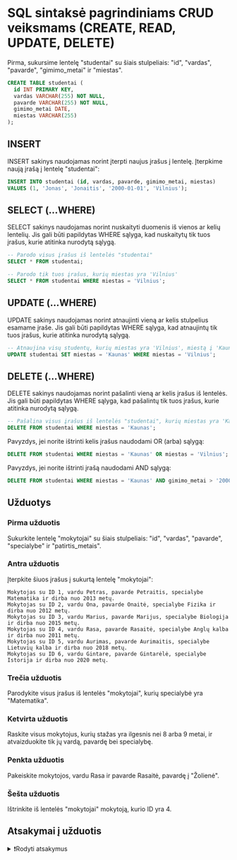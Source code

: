 # SQL sintaksė pagrindiniams CRUD veiksmams (CREATE, READ, UPDATE, DELETE)

Pirma, sukursime lentelę "studentai" su šiais stulpeliais: "id", "vardas", "pavarde", "gimimo_metai" ir "miestas".

```sql
CREATE TABLE studentai (
  id INT PRIMARY KEY,
  vardas VARCHAR(255) NOT NULL,
  pavarde VARCHAR(255) NOT NULL,
  gimimo_metai DATE,
  miestas VARCHAR(255)
);
```

## INSERT

INSERT sakinys naudojamas norint įterpti naujus įrašus į lentelę.
Įterpkime naują įrašą į lentelę "studentai":

```sql
INSERT INTO studentai (id, vardas, pavarde, gimimo_metai, miestas) 
VALUES (1, 'Jonas', 'Jonaitis', '2000-01-01', 'Vilnius');
```

## SELECT (...WHERE)

SELECT sakinys naudojamas norint nuskaityti duomenis iš vienos ar kelių lentelių. Jis gali būti papildytas WHERE sąlyga, kad nuskaitytų tik tuos įrašus, kurie atitinka nurodytą sąlygą.

```sql
-- Parodo visus įrašus iš lentelės "studentai"
SELECT * FROM studentai;
```

```sql
-- Parodo tik tuos įrašus, kurių miestas yra 'Vilnius'
SELECT * FROM studentai WHERE miestas = 'Vilnius';
```

## UPDATE (...WHERE)

UPDATE sakinys naudojamas norint atnaujinti vieną ar kelis stulpelius esamame įraše. Jis gali būti papildytas WHERE sąlyga, kad atnaujintų tik tuos įrašus, kurie atitinka nurodytą sąlygą.

```sql
-- Atnaujina visų studentų, kurių miestas yra 'Vilnius', miestą į 'Kaunas'
UPDATE studentai SET miestas = 'Kaunas' WHERE miestas = 'Vilnius';
```

## DELETE (...WHERE)

DELETE sakinys naudojamas norint pašalinti vieną ar kelis įrašus iš lentelės. Jis gali būti papildytas WHERE sąlyga, kad pašalintų tik tuos įrašus, kurie atitinka nurodytą sąlygą.

```sql
-- Pašalina visus įrašus iš lentelės "studentai", kurių miestas yra 'Kaunas'
DELETE FROM studentai WHERE miestas = 'Kaunas';
```

Pavyzdys, jei norite ištrinti kelis įrašus naudodami OR (arba) sąlygą:

```sql
DELETE FROM studentai WHERE miestas = 'Kaunas' OR miestas = 'Vilnius';
```

Pavyzdys, jei norite ištrinti įrašą naudodami AND sąlygą:

```sql
DELETE FROM studentai WHERE miestas = 'Kaunas' AND gimimo_metai > '2000-01-01';
```

## Užduotys

### Pirma užduotis

Sukurkite lentelę "mokytojai" su šiais stulpeliais: "id", "vardas", "pavarde", "specialybe" ir "patirtis_metais".

### Antra užduotis

Įterpkite šiuos įrašus į sukurtą lentelę "mokytojai":

```text
Mokytojas su ID 1, vardu Petras, pavarde Petraitis, specialybe Matematika ir dirba nuo 2013 metų.
Mokytojas su ID 2, vardu Ona, pavarde Onaitė, specialybe Fizika ir dirba nuo 2012 metų.
Mokytojas su ID 3, vardu Marius, pavarde Marijus, specialybe Biologija ir dirba nuo 2015 metų.
Mokytojas su ID 4, vardu Rasa, pavarde Rasaitė, specialybe Anglų kalba ir dirba nuo 2011 metų.
Mokytojas su ID 5, vardu Aurimas, pavarde Aurimaitis, specialybe Lietuvių kalba ir dirba nuo 2018 metų.
Mokytojas su ID 6, vardu Gintare, pavarde Gintarėlė, specialybe Istorija ir dirba nuo 2020 metų.
```

### Trečia užduotis

Parodykite visus įrašus iš lentelės "mokytojai", kurių specialybė yra "Matematika".

### Ketvirta užduotis

Raskite visus mokytojus, kurių stažas yra ilgesnis nei 8 arba 9 metai, ir atvaizduokite tik jų vardą, pavardę bei specialybę.

### Penkta užduotis

Pakeiskite mokytojos, vardu Rasa ir pavarde Rasaitė, pavardę į "Žolienė".

### Šešta užduotis

Ištrinkite iš lentelės "mokytojai" mokytoją, kurio ID yra 4.

## Atsakymai į užduotis

<details><summary>❗Rodyti atsakymus</summary>
<br>
<details>
<summary>Pirma užduotis</summary>
<hr>

```sql
CREATE TABLE mokytojai (
  id INTEGER PRIMARY KEY,
  vardas VARCHAR(255) NOT NULL,
  pavarde VARCHAR(255) NOT NULL,
  specialybe VARCHAR(255) NOT NULL,
  nuo_kada_dirba_metais INT
);
```

</details>
<details>
<summary>Antra užduotis</summary>
<hr>

```sql
INSERT INTO mokytojai (id, vardas, pavarde, specialybe, nuo_kada_dirba_metais)
VALUES (1, 'Petras', 'Petraitis', 'Matematika', 2013),
       (2, 'Ona', 'Onaitė', 'Fizika', 2012),
       (3, 'Marius', 'Marijus', 'Biologija', 2015),
       (4, 'Rasa', 'Rasaitė', 'Anglų kalba', 2011),
       (5, 'Aurimas', 'Aurimaitis', 'Lietuvių kalba', 2018),
       (6, 'Gintare', 'Gintarėlė', 'Istorija', 2020);
```

</details>
<details>
<summary>Trečia užduotis</summary>
<hr>

```sql
SELECT * FROM mokytojai WHERE specialybe = 'Matematika';
```

</details>
<details>
<summary>Ketvirta užduotis</summary>
<hr>

```sql
SELECT vardas, pavarde, specialybe FROM mokytojai
WHERE (2023 - nuo_kada_dirba_metais) > 8 OR (2023 - nuo_kada_dirba_metais) > 9;
```

</details>
<details>
<summary>Penkta užduotis</summary>
<hr>

```sql
UPDATE mokytojai
SET pavarde = 'Žolienė'
WHERE vardas = 'Rasa' AND pavarde = 'Rasaitė';
```

</details>
<details>
<summary>Šešta užduotis</summary>
<hr>

```sql
DELETE FROM mokytojai WHERE id = 4;
```

</details>
</details>